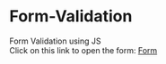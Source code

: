# Form-Validation
Form Validation using JS
<br>
Click on this link to open the form: <a href="https://tech-aditya-code.github.io/Form-Validation/form validation/index.html">Form</a>
